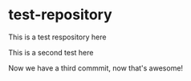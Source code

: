 # test-repository
This is a test respository here

This is a second test here

Now we have a third commmit, now that's awesome!
